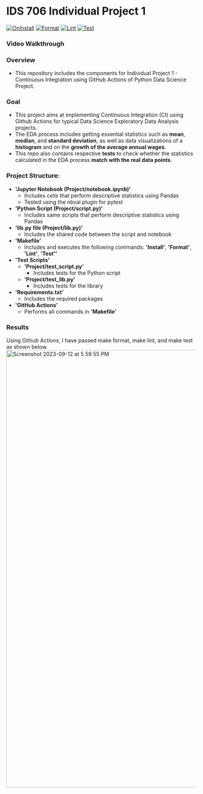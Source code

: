 # IDS 706 Individual Project 1
[![OnInstall](https://github.com/nogibjj/Jaxon-Yue-Individual-Project-1/actions/workflows/install.yml/badge.svg)](https://github.com/nogibjj/Jaxon-Yue-Individual-Project-1/actions/workflows/install.yml)
[![Format](https://github.com/nogibjj/Jaxon-Yue-Individual-Project-1/actions/workflows/format.yml/badge.svg)](https://github.com/nogibjj/Jaxon-Yue-Individual-Project-1/actions/workflows/format.yml)
[![Lint](https://github.com/nogibjj/Jaxon-Yue-Individual-Project-1/actions/workflows/lint.yml/badge.svg)](https://github.com/nogibjj/Jaxon-Yue-Individual-Project-1/actions/workflows/lint.yml)
[![Test](https://github.com/nogibjj/Jaxon-Yue-Individual-Project-1/actions/workflows/test.yml/badge.svg)](https://github.com/nogibjj/Jaxon-Yue-Individual-Project-1/actions/workflows/test.yml)

### Video Walkthrough

### Overview
* This repository includes the components for Individual Project 1 - Continuous Integration using GitHub Actions of Python Data Science Project.

### Goal
* This project aims at implementing Continuous Integration (CI) using Github Actions for typical Data Science Exploratory Data Analysis projects.
* The EDA process includes getting essential statistics such as **mean**, **median**, and **standard deviation**, as well as data visualizations of a **histogram** and on the **growth of the average annual wages**.
* This repo also contains respective **tests** to check whether the statistics calculated in the EDA process **match with the real data points**.

### Project Structure:
- **'Jupyter Notebook (Project/notebook.ipynb)'**
    - Includes cells that perform descriptive statistics using Pandas
    - Tested using the nbval plugin for pytest
- **'Python Script (Project/script.py)'**
    - Includes same scripts that perform descriptive statistics using Pandas
- **'lib.py file (Project/lib.py)'**
    - Includes the shared code between the script and notebook
- **'Makefile'**
    - Includes and executes the following commands: **'Install'**, **'Format'**, **'Lint'**, **'Test''**
- **'Test Scripts'**
    - **'Project/test_script.py'**
        - Includes tests for the Python script
    - **'Project/test_lib.py'**
        - Includes tests for the library
- **'Requirements.txt'**
    - Includes the required packages
- **'GitHub Actions'**
    - Performs all commands in **'Makefile'**

### Results
Using Github Actions, I have passed make format, make lint, and make test as shown below.
<img width="1154" alt="Screenshot 2023-09-12 at 5 59 55 PM" src="https://github.com/nogibjj/Jaxon-Yue-IDS-706-Mini-Project-3/assets/70416390/71c80522-d698-4d17-8e95-acdd7be03671">
